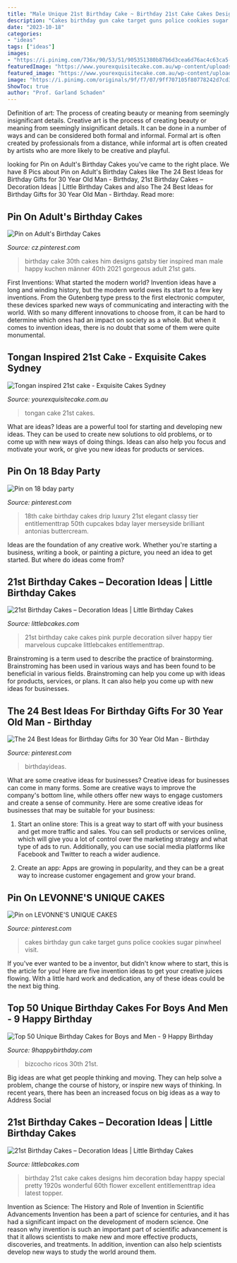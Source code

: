 ```yaml
---
title: "Male Unique 21st Birthday Cake ~ Birthday 21st Cake Cakes Designs Him Decoration Bday Happy Special Pretty 1920s Wonderful 60th Flower Excellent Entitlementtrap Idea Latest Topper"
description: "Cakes birthday gun cake target guns police cookies sugar pinwheel visit"
date: "2023-10-18"
categories:
- "ideas"
tags: ["ideas"]
images:
- "https://i.pinimg.com/736x/90/53/51/905351380b87b6d3cea6d76ac4c63ca5--police-cakes-th-birthday.jpg"
featuredImage: "https://www.yourexquisitecake.com.au/wp-content/uploads/2018/03/IMG_0916-706x1024.jpg"
featured_image: "https://www.yourexquisitecake.com.au/wp-content/uploads/2018/03/IMG_0916-706x1024.jpg"
image: "https://i.pinimg.com/originals/9f/f7/07/9ff707105f80778242d7cd3657beee8a.jpg"
ShowToc: true
author: "Prof. Garland Schaden"
---
```



Definition of art: The process of creating beauty or meaning from seemingly insignificant details.
Creative art is the process of creating beauty or meaning from seemingly insignificant details. It can be done in a number of ways and can be considered both formal and informal. Formal art is often created by professionals from a distance, while informal art is often created by artists who are more likely to be creative and playful.

	

		
looking for Pin on Adult&#039;s Birthday Cakes you've came to the right place. We have 8 Pics about Pin on Adult&#039;s Birthday Cakes like The 24 Best Ideas for Birthday Gifts for 30 Year Old Man - Birthday, 21st Birthday Cakes – Decoration Ideas | Little Birthday Cakes and also The 24 Best Ideas for Birthday Gifts for 30 Year Old Man - Birthday. Read more:
		
    
## Pin On Adult&#039;s Birthday Cakes

<img loading=lazy src="https://i.pinimg.com/736x/67/2b/d0/672bd00c3778a2a456aff6c6bb957f39.jpg" onerror="this.onerror=null;this.src='https://tse3.mm.bing.net/th?id=OIP.MYasehCpRQDQljhBpVhDEAHaJ3&amp;pid=15.1';" alt="Pin on Adult&#039;s Birthday Cakes">

_Source: cz.pinterest.com_

>birthday cake 30th cakes him designs gatsby tier inspired man male happy kuchen männer 40th 2021 gorgeous adult 21st gats. 

	

First Inventions: What started the modern world?
Invention ideas have a long and winding history, but the modern world owes its start to a few key inventions. From the Gutenberg type press to the first electronic computer, these devices sparked new ways of communicating and interacting with the world. With so many different innovations to choose from, it can be hard to determine which ones had an impact on society as a whole. But when it comes to invention ideas, there is no doubt that some of them were quite monumental.

    
## Tongan Inspired 21st Cake - Exquisite Cakes Sydney

<img loading=lazy src="https://www.yourexquisitecake.com.au/wp-content/uploads/2018/03/IMG_0916-706x1024.jpg" onerror="this.onerror=null;this.src='https://tse3.mm.bing.net/th?id=OIP.Vdb0De2Gu6AYnU0ZppAfYQHaKv&amp;pid=15.1';" alt="Tongan inspired 21st cake - Exquisite Cakes Sydney">

_Source: yourexquisitecake.com.au_

>tongan cake 21st cakes. 

	

What are ideas?
Ideas are a powerful tool for starting and developing new ideas. They can be used to create new solutions to old problems, or to come up with new ways of doing things. Ideas can also help you focus and motivate your work, or give you new ideas for products or services.

    
## Pin On 18 Bday Party

<img loading=lazy src="https://i.pinimg.com/736x/43/46/80/434680d91be5fe64fc9e4b420bc892f3.jpg" onerror="this.onerror=null;this.src='https://tse4.mm.bing.net/th?id=OIP.yi_K_K3E-TPj7Db5AA_s3AHaL3&amp;pid=15.1';" alt="Pin on 18 bday party">

_Source: pinterest.com_

>18th cake birthday cakes drip luxury 21st elegant classy tier entitlementtrap 50th cupcakes bday layer merseyside brilliant antonias buttercream. 

	

Ideas are the foundation of any creative work. Whether you're starting a business, writing a book, or painting a picture, you need an idea to get started. But where do ideas come from?

    
## 21st Birthday Cakes – Decoration Ideas | Little Birthday Cakes

<img loading=lazy src="http://www.littlebcakes.com/wp-content/uploads/2014/02/21st-Birthday-Cakes-768x1024.jpg" onerror="this.onerror=null;this.src='https://tse3.mm.bing.net/th?id=OIP.0Ni_fV5ODQW1SkUfWGEISwHaJ4&amp;pid=15.1';" alt="21st Birthday Cakes – Decoration Ideas | Little Birthday Cakes">

_Source: littlebcakes.com_

>21st birthday cake cakes pink purple decoration silver happy tier marvelous cupcake littlebcakes entitlementtrap. 

	

Brainstroming is a term used to describe the practice of brainstorming. Brainstroming has been used in various ways and has been found to be beneficial in various fields. Brainstroming can help you come up with ideas for products, services, or plans. It can also help you come up with new ideas for businesses.

    
## The 24 Best Ideas For Birthday Gifts For 30 Year Old Man - Birthday

<img loading=lazy src="https://i.pinimg.com/originals/9f/f7/07/9ff707105f80778242d7cd3657beee8a.jpg" onerror="this.onerror=null;this.src='https://tse2.mm.bing.net/th?id=OIP.dLj4LXrTgBscdlmwS-j2MgHaJ3&amp;pid=15.1';" alt="The 24 Best Ideas for Birthday Gifts for 30 Year Old Man - Birthday">

_Source: pinterest.com_

>birthdayideas. 

	

What are some creative ideas for businesses?
Creative ideas for businesses can come in many forms. Some are creative ways to improve the company's bottom line, while others offer new ways to engage customers and create a sense of community. Here are some creative ideas for businesses that may be suitable for your business:
1. Start an online store: This is a great way to start off with your business and get more traffic and sales. You can sell products or services online, which will give you a lot of control over the marketing strategy and what type of ads to run. Additionally, you can use social media platforms like Facebook and Twitter to reach a wider audience.

2. Create an app: Apps are growing in popularity, and they can be a great way to increase customer engagement and grow your brand.

    
## Pin On LEVONNE&#039;S UNIQUE CAKES

<img loading=lazy src="https://i.pinimg.com/736x/90/53/51/905351380b87b6d3cea6d76ac4c63ca5--police-cakes-th-birthday.jpg" onerror="this.onerror=null;this.src='https://tse3.mm.bing.net/th?id=OIP.0TpCqMrdcakHkqG1lE7zkQHaJ4&amp;pid=15.1';" alt="Pin on LEVONNE&#039;S UNIQUE CAKES">

_Source: pinterest.com_

>cakes birthday gun cake target guns police cookies sugar pinwheel visit. 

	

If you've ever wanted to be a inventor, but didn't know where to start, this is the article for you! Here are five invention ideas to get your creative juices flowing. With a little hard work and dedication, any of these ideas could be the next big thing.

    
## Top 50 Unique Birthday Cakes For Boys And Men - 9 Happy Birthday

<img loading=lazy src="https://www.9happybirthday.com/wp-content/uploads/2017/09/Traditional-Birthday-Cake-watch-640x637.jpg" onerror="this.onerror=null;this.src='https://tse3.mm.bing.net/th?id=OIP._qmlQICWGK7etmlnNQy0yQHaHX&amp;pid=15.1';" alt="Top 50 Unique Birthday Cakes for Boys and Men - 9 Happy Birthday">

_Source: 9happybirthday.com_

>bizcocho ricos 30th 21st. 

	

Big ideas are what get people thinking and moving. They can help solve a problem, change the course of history, or inspire new ways of thinking. In recent years, there has been an increased focus on big ideas as a way to Address Social 

    
## 21st Birthday Cakes – Decoration Ideas | Little Birthday Cakes

<img loading=lazy src="http://www.littlebcakes.com/wp-content/uploads/2014/02/Birthday-Cakes-For-21st-Birthday.jpg" onerror="this.onerror=null;this.src='https://tse4.mm.bing.net/th?id=OIP.NikVOpt4unjlN0whJu3w1AHaH5&amp;pid=15.1';" alt="21st Birthday Cakes – Decoration Ideas | Little Birthday Cakes">

_Source: littlebcakes.com_

>birthday 21st cake cakes designs him decoration bday happy special pretty 1920s wonderful 60th flower excellent entitlementtrap idea latest topper. 

	

Invention as Science: The History and Role of Invention in Scientific Advancements
Invention has been a part of science for centuries, and it has had a significant impact on the development of modern science. One reason why invention is such an important part of scientific advancement is that it allows scientists to make new and more effective products, discoveries, and treatments. In addition, invention can also help scientists develop new ways to study the world around them.

